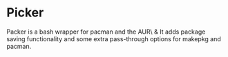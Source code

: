Picker
======

Packer is a bash wrapper for pacman and the AUR\ & 
It adds package saving functionality and some extra 
pass-through options for makepkg and pacman.
